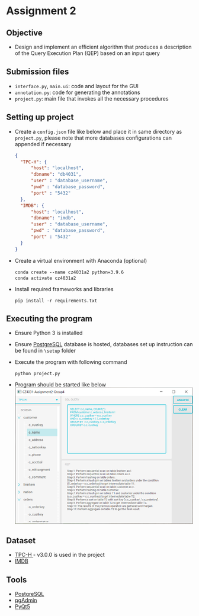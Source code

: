 # Assignment 2

## Objective
* Design and implement an efficient algorithm that produces a description of the Query Execution Plan (QEP) based on an input query



## Submission files

* `interface.py`, `main.ui`: code and layout for the GUI
* `annotation.py`: code for generating the annotations
* `project.py`: main file that invokes all the necessary procedures 



## Setting up project

* Create a `config.json` file  like below and place it in same directory as `project.py`, please note that more databases configurations can appended if necessary 

  ```json
  {
  	"TPC-H": {
  		"host": "localhost",
  		"dbname": "db4031",
  		"user" : "database_username",
  		"pwd" : "database_password",
  		"port" : "5432"
  	},
  	"IMDB": {
  		"host": "localhost",
  		"dbname": "imdb",
  		"user" : "database_username",
  		"pwd" : "database_password",
  		"port" : "5432"
  	}
  }
  ```

* Create a virtual environment with Anaconda (optional)
  ```shell
  conda create --name cz4031a2 python=3.9.6
  conda activate cz4031a2
  ```
  
* Install required frameworks and libraries
  ```shell
  pip install -r requirements.txt
  ```



## Executing the program

* Ensure Python 3 is installed

* Ensure [PostgreSQL][3] database is hosted, databases set up instruction can be found in `\setup` folder

* Execute the program with following command

  ```shell
  python project.py
  ```
  
* Program should be started like below
  <img src="setup/pictures/demo.png"/>



## Dataset

* [TPC-H ][1] - v3.0.0 is used in the project
* [IMDB][2]



## Tools

* [PostgreSQL][3]
* [pgAdmin][4]
* [PyQt5][5]




[1]:http://www.tpc.org/tpc_documents_current_versions/current_specifications5.asp
[2]:https://www.imdb.com/interfaces/
[3]:https://www.postgresql.org/
[4]:https://www.pgadmin.org/
[5]: https://riverbankcomputing.com/software/pyqt/intro
[6]:https://www.qt.io/qt-for-python
[7]:https://doc.qt.io/qt-5/qtdesigner-manual.html
